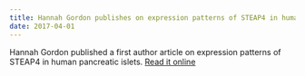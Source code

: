 ```yaml
---
title: Hannah Gordon publishes on expression patterns of STEAP4 in human pancreatic islets
date: 2017-04-01
---
```

Hannah Gordon published a first author article on expression patterns of STEAP4 in human pancreatic islets. [Read it online](https://www.ncbi.nlm.nih.gov/pubmed/28405880)
